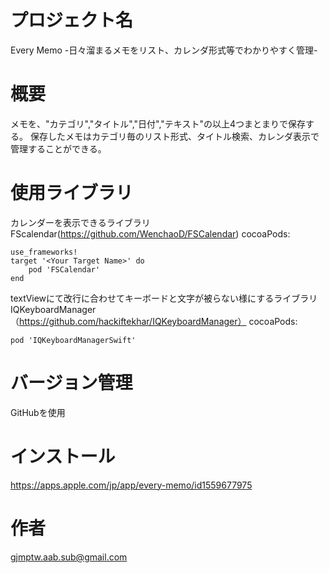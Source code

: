 # プロジェクト名
Every Memo
-日々溜まるメモをリスト、カレンダ形式等でわかりやすく管理-

# 概要
メモを、"カテゴリ","タイトル","日付","テキスト"の以上4つまとまりで保存する。
保存したメモはカテゴリ毎のリスト形式、タイトル検索、カレンダ表示で管理することができる。

# 使用ライブラリ

カレンダーを表示できるライブラリ
FScalendar(https://github.com/WenchaoD/FSCalendar)
cocoaPods:
```
use_frameworks!
target '<Your Target Name>' do
    pod 'FSCalendar'
end
```

textViewにて改行に合わせてキーボードと文字が被らない様にするライブラリ
IQKeyboardManager（https://github.com/hackiftekhar/IQKeyboardManager）
cocoaPods:
```
pod 'IQKeyboardManagerSwift'
```

# バージョン管理
GitHubを使用

# インストール
https://apps.apple.com/jp/app/every-memo/id1559677975

# 作者
gjmptw.aab.sub@gmail.com
